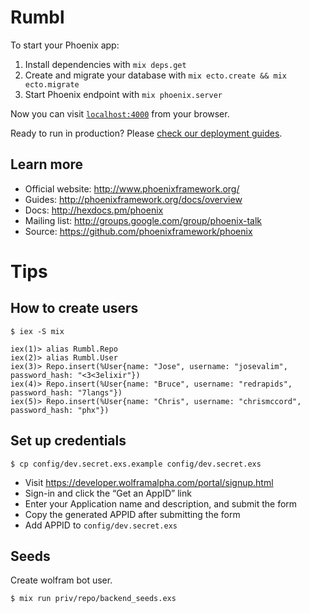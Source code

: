 # Rumbl

To start your Phoenix app:

  1. Install dependencies with `mix deps.get`
  2. Create and migrate your database with `mix ecto.create && mix ecto.migrate`
  3. Start Phoenix endpoint with `mix phoenix.server`

Now you can visit [`localhost:4000`](http://localhost:4000) from your browser.

Ready to run in production? Please [check our deployment guides](http://www.phoenixframework.org/docs/deployment).

## Learn more

  * Official website: http://www.phoenixframework.org/
  * Guides: http://phoenixframework.org/docs/overview
  * Docs: http://hexdocs.pm/phoenix
  * Mailing list: http://groups.google.com/group/phoenix-talk
  * Source: https://github.com/phoenixframework/phoenix

# Tips

## How to create users

    $ iex -S mix

    iex(1)> alias Rumbl.Repo
    iex(2)> alias Rumbl.User
    iex(3)> Repo.insert(%User{name: "Jose", username: "josevalim", password_hash: "<3<3elixir"})
    iex(4)> Repo.insert(%User{name: "Bruce", username: "redrapids", password_hash: "7langs"})
    iex(5)> Repo.insert(%User{name: "Chris", username: "chrismccord", password_hash: "phx"})

## Set up credentials

    $ cp config/dev.secret.exs.example config/dev.secret.exs

* Visit https://developer.wolframalpha.com/portal/signup.html
* Sign-in and click the “Get an AppID” link
* Enter your Application name and description, and submit the form
* Copy the generated APPID after submitting the form
* Add APPID to `config/dev.secret.exs`

## Seeds

Create wolfram bot user.

    $ mix run priv/repo/backend_seeds.exs
